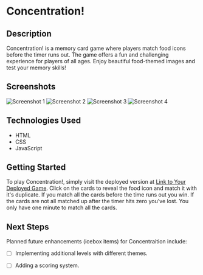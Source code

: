# Concentration!

## Description
Concentration! is a memory card game where players match food icons before the timer runs out. The game offers a fun and challenging experience for players of all ages. Enjoy beautiful food-themed images and test your memory skills!

## Screenshots

![Screenshot 1](https://i.imgur.com/KWnGCME.png)
![Screenshot 2](https://i.imgur.com/ZqQx4vx.png)
![Screenshot 3](https://i.imgur.com/9HpFVU9.png)
![Screenshot 4](https://i.imgur.com/Hr6wJt8.png)

## Technologies Used
- HTML
- CSS
- JavaScript


## Getting Started
To play Concentration!, simply visit the deployed version at [Link to Your Deployed Game](https://zjuan4101.github.io/concentration-game/).
Click on the cards to reveal the food icon and match it with it's duplicate. If you match all the cards before the time runs out you win. If the cards are not all matched up after the timer hits zero you've lost. You only have one minute to match all the cards.

## Next Steps
Planned future enhancements (icebox items) for Concentraition include:
- [ ] Implementing additional levels with different themes.
- [ ] Adding a scoring system.

